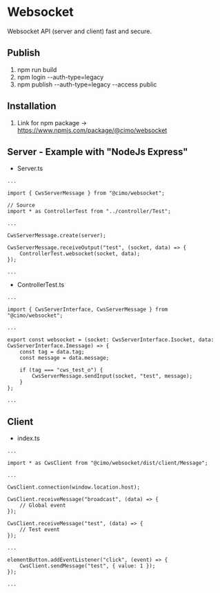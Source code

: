# Websocket

Websocket API (server and client) fast and secure.

## Publish

1. npm run build
2. npm login --auth-type=legacy
3. npm publish --auth-type=legacy --access public

## Installation

1. Link for npm package -> https://www.npmjs.com/package/@cimo/websocket

## Server - Example with "NodeJs Express"

-   Server.ts

```
...

import { CwsServerMessage } from "@cimo/websocket";

// Source
import * as ControllerTest from "../controller/Test";

...

CwsServerMessage.create(server);

CwsServerMessage.receiveOutput("test", (socket, data) => {
    ControllerTest.websocket(socket, data);
});

...
```

-   ControllerTest.ts

```
...

import { CwsServerInterface, CwsServerMessage } from "@cimo/websocket";

...

export const websocket = (socket: CwsServerInterface.Isocket, data: CwsServerInterface.Imessage) => {
    const tag = data.tag;
    const message = data.message;

    if (tag === "cws_test_o") {
        CwsServerMessage.sendInput(socket, "test", message);
    }
};

...
```

## Client

-   index.ts

```
...

import * as CwsClient from "@cimo/websocket/dist/client/Message";

...

CwsClient.connection(window.location.host);

CwsClient.receiveMessage("broadcast", (data) => {
    // Global event
});

CwsClient.receiveMessage("test", (data) => {
    // Test event
});

...

elementButton.addEventListener("click", (event) => {
    CwsClient.sendMessage("test", { value: 1 });
});

...
```
